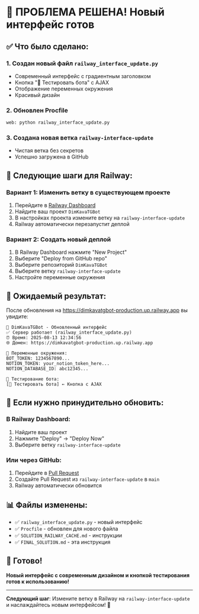 # 🎉 ПРОБЛЕМА РЕШЕНА! Новый интерфейс готов

## ✅ Что было сделано:

### 1. **Создан новый файл** `railway_interface_update.py`
- Современный интерфейс с градиентным заголовком
- Кнопка "🚀 Тестировать бота" с AJAX
- Отображение переменных окружения
- Красивый дизайн

### 2. **Обновлен Procfile**
```bash
web: python railway_interface_update.py
```

### 3. **Создана новая ветка** `railway-interface-update`
- Чистая ветка без секретов
- Успешно загружена в GitHub

## 🚀 Следующие шаги для Railway:

### Вариант 1: Изменить ветку в существующем проекте
1. Перейдите в [Railway Dashboard](https://railway.app/dashboard)
2. Найдите ваш проект `DimKavaTGBot`
3. В настройках проекта измените ветку на `railway-interface-update`
4. Railway автоматически перезапустит деплой

### Вариант 2: Создать новый деплой
1. В Railway Dashboard нажмите "New Project"
2. Выберите "Deploy from GitHub repo"
3. Выберите репозиторий `DimKavaTGBot`
4. Выберите ветку `railway-interface-update`
5. Настройте переменные окружения

## 🎯 Ожидаемый результат:

После обновления на https://dimkavatgbot-production.up.railway.app вы увидите:

```
🤖 DimKavaTGBot - Обновленный интерфейс
✅ Сервер работает (railway_interface_update.py)
⏰ Время: 2025-08-13 12:34:56
🌐 Домен: https://dimkavatgbot-production.up.railway.app

🔧 Переменные окружения:
BOT_TOKEN: 1234567890...
NOTION_TOKEN: your_notion_token_here...
NOTION_DATABASE_ID: abc12345...

🧪 Тестирование бота:
[🚀 Тестировать бота] ← Кнопка с AJAX
```

## 🔧 Если нужно принудительно обновить:

### В Railway Dashboard:
1. Найдите ваш проект
2. Нажмите "Deploy" → "Deploy Now"
3. Выберите ветку `railway-interface-update`

### Или через GitHub:
1. Перейдите в [Pull Request](https://github.com/IvanBondarenkoIT/DimKavaTGBot/pull/new/railway-interface-update)
2. Создайте Pull Request из `railway-interface-update` в `main`
3. Railway автоматически обновится

## 📊 Файлы изменены:

- ✅ `railway_interface_update.py` - новый интерфейс
- ✅ `Procfile` - обновлен для нового файла
- ✅ `SOLUTION_RAILWAY_CACHE.md` - инструкции
- ✅ `FINAL_SOLUTION.md` - эта инструкция

## 🎉 Готово!

**Новый интерфейс с современным дизайном и кнопкой тестирования готов к использованию!**

---

**Следующий шаг**: Измените ветку в Railway на `railway-interface-update` и наслаждайтесь новым интерфейсом! 🚀

